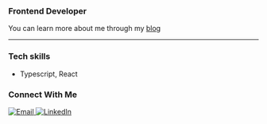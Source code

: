 ### Frontend Developer

You can learn more about me through my [blog](https://vilih.com/)

---

### Tech skills
- Typescript, React
  
### Connect With Me  
<div align="start">
  <a href="mailto:gnlnascimento@gmail.com" target="_blank">
    <img src="https://img.shields.io/badge/-Gmail-%23333?style=for-the-badge&logo=gmail&logoColor=white" alt="Email" />
  </a>
  <a href="https://www.linkedin.com/in/nunesdev/" target="_blank">
    <img src="https://img.shields.io/badge/-LinkedIn-%230077B5?style=for-the-badge&logo=linkedin&logoColor=white" alt="LinkedIn" />
  </a>
</div>
